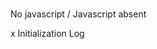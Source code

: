 

























































# 




No javascript / Javascript absent







x
Initialization Log

















